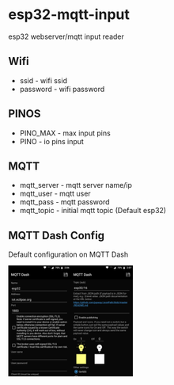 # esp32-mqtt-input
esp32 webserver/mqtt input reader

## Wifi

* ssid - wifi ssid
* password - wifi password

## PINOS

* PINO_MAX - max input pins
* PINO - io pins input

## MQTT

* mqtt_server - mqtt server name/ip
* mqtt_user - mqtt user
* mqtt_pass - mqtt password
* mqtt_topic - initial mqtt topic (Default esp32)

## MQTT Dash Config

Default configuration on MQTT Dash

<img src="img/home.jpeg" alt="home" width="25%"><img src="img/input.jpeg" alt="input" width="25%">
